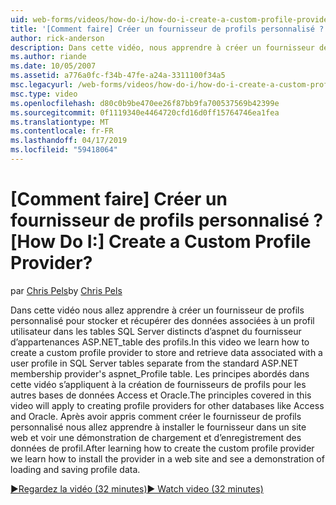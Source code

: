```yaml
---
uid: web-forms/videos/how-do-i/how-do-i-create-a-custom-profile-provider
title: '[Comment faire] Créer un fournisseur de profils personnalisé ? | Microsoft Docs'
author: rick-anderson
description: Dans cette vidéo, nous apprendre à créer un fournisseur de profils personnalisé pour stocker et récupérer des données associées à un profil utilisateur dans les tables SQL Server distincts à partir de t...
ms.author: riande
ms.date: 10/05/2007
ms.assetid: a776a0fc-f34b-47fe-a24a-3311100f34a5
msc.legacyurl: /web-forms/videos/how-do-i/how-do-i-create-a-custom-profile-provider
msc.type: video
ms.openlocfilehash: d80c0b9be470ee26f87bb9fa700537569b42399e
ms.sourcegitcommit: 0f1119340e4464720cfd16d0ff15764746ea1fea
ms.translationtype: MT
ms.contentlocale: fr-FR
ms.lasthandoff: 04/17/2019
ms.locfileid: "59418064"
---
```

# <a name="how-do-i-create-a-custom-profile-provider"></a><span data-ttu-id="8313c-104">[Comment faire] Créer un fournisseur de profils personnalisé ?</span><span class="sxs-lookup"><span data-stu-id="8313c-104">[How Do I:] Create a Custom Profile Provider?</span></span>

<span data-ttu-id="8313c-105">par [Chris Pels](https://twitter.com/chrispels)</span><span class="sxs-lookup"><span data-stu-id="8313c-105">by [Chris Pels](https://twitter.com/chrispels)</span></span>

<span data-ttu-id="8313c-106">Dans cette vidéo nous allez apprendre à créer un fournisseur de profils personnalisé pour stocker et récupérer des données associées à un profil utilisateur dans les tables SQL Server distincts d’aspnet du fournisseur d’appartenances ASP.NET\_table des profils.</span><span class="sxs-lookup"><span data-stu-id="8313c-106">In this video we learn how to create a custom profile provider to store and retrieve data associated with a user profile in SQL Server tables separate from the standard ASP.NET membership provider's aspnet\_Profile table.</span></span> <span data-ttu-id="8313c-107">Les principes abordés dans cette vidéo s’appliquent à la création de fournisseurs de profils pour les autres bases de données Access et Oracle.</span><span class="sxs-lookup"><span data-stu-id="8313c-107">The principles covered in this video will apply to creating profile providers for other databases like Access and Oracle.</span></span> <span data-ttu-id="8313c-108">Après avoir appris comment créer le fournisseur de profils personnalisé nous allez apprendre à installer le fournisseur dans un site web et voir une démonstration de chargement et d’enregistrement des données de profil.</span><span class="sxs-lookup"><span data-stu-id="8313c-108">After learning how to create the custom profile provider we learn how to install the provider in a web site and see a demonstration of loading and saving profile data.</span></span>

[<span data-ttu-id="8313c-109">&#9654;Regardez la vidéo (32 minutes)</span><span class="sxs-lookup"><span data-stu-id="8313c-109">&#9654; Watch video (32 minutes)</span></span>](https://channel9.msdn.com/Blogs/ASP-NET-Site-Videos/how-do-i-create-a-custom-profile-provider)
